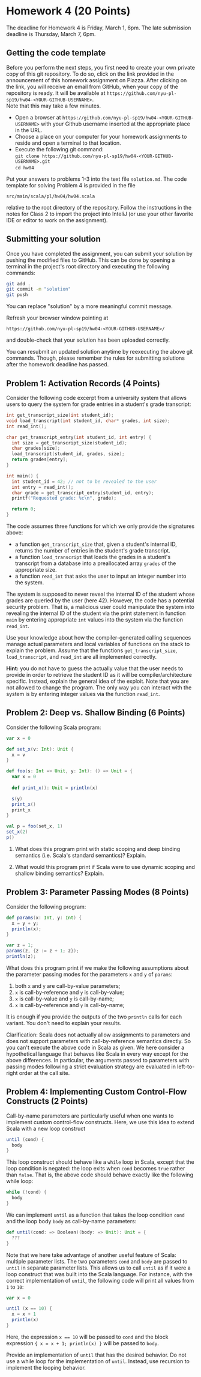 # Homework 4 (20 Points)

The deadline for Homework 4 is Friday, March 1, 6pm. The late
submission deadline is Thursday, March 7, 6pm.

## Getting the code template

Before you perform the next steps, you first need to create your own
private copy of this git repository. To do so, click on the link
provided in the announcement of this homework assignment on
Piazza. After clicking on the link, you will receive an email from
GitHub, when your copy of the repository is ready. It will be
available at
`https://github.com/nyu-pl-sp19/hw04-<YOUR-GITHUB-USERNAME>`.  
Note that this may take a few minutes.

* Open a browser at `https://github.com/nyu-pl-sp19/hw04-<YOUR-GITHUB-USERNAME>` with your Github username inserted at the appropriate place in the URL.
* Choose a place on your computer for your homework assignments to reside and open a terminal to that location.
* Execute the following git command: <br/>
  ```git clone https://github.com/nyu-pl-sp19/hw04-<YOUR-GITHUB-USERNAME>.git```<br/>
  ```cd hw04```

Put your answers to problems 1-3 into the text file `solution.md`.
The code template for solving Problem 4 is provided in the file

```
src/main/scala/pl/hw04/hw04.scala
```

relative to the root directory of the repository. Follow the
instructions in the notes for Class 2 to import the project into
InteliJ (or use your other favorite IDE or editor to work on the assignment).


## Submitting your solution

Once you have completed the assignment, you can submit your solution
by pushing the modified files to GitHub. This can be done by
opening a terminal in the project's root directory and executing the
following commands:

```bash
git add .
git commit -m "solution"
git push
```

You can replace "solution" by a more meaningful commit message.

Refresh your browser window pointing at
```
https://github.com/nyu-pl-sp19/hw04-<YOUR-GITHUB-USERNAME>/
```
and double-check that your solution has been uploaded correctly.

You can resubmit an updated solution anytime by reexecuting the above
git commands. Though, please remember the rules for submitting
solutions after the homework deadline has passed.


## Problem 1: Activation Records (4 Points)

Consider the following code excerpt from a university system that
allows users to query the system for grade entries in a student's
grade transcript:

```c
int get_transcript_size(int student_id);
void load_transcript(int student_id, char* grades, int size);
int read_int();

char get_transcript_entry(int student_id, int entry) {
  int size = get_transcript_size(student_id);
  char grades[size];
  load_transcript(student_id, grades, size);
  return grades[entry];
}

int main() {
  int student_id = 42; // not to be revealed to the user
  int entry = read_int();
  char grade = get_transcript_entry(student_id, entry);
  printf("Requested grade: %c\n", grade);

  return 0;
}
```

The code assumes three functions for which we only provide the
signatures above:

* a function `get_transcript_size` that, given a
  student's internal ID, returns the number of entries in the
  student's grade transcript.
* a function `load_transcript` that loads the grades in
  a student's transcript from a database into a preallocated array
  `grades` of the appropriate size.
* a function `read_int` that asks the user to input
  an integer number into the system.

The system is supposed to never reveal the internal ID of the student
whose grades are queried by the user (here 42). However, the code has
a potential security problem. That is, a malicious user could
manipulate the system into revealing the internal ID of the student
via the print statement in function `main` by entering appropriate
`int` values into the system via the function `read_int`.

Use your knowledge about how the compiler-generated calling sequences
manage actual parameters and local variables of functions on the stack
to explain the problem. Assume that the functions
`get_transcript_size`, `load_transcript`, and `read_int` are all
implemented correctly. 


**Hint:** you do not have to guess the actually value that the
user needs to provide in order to retrieve the student ID as it will
be compiler/architecture specific. Instead, explain the general idea
of the exploit. Note that you are not allowed to change the
program. The only way you can interact with the system is by entering
integer values via the function `read_int`.

## Problem 2: Deep vs. Shallow Binding (6 Points)

Consider the following Scala program:

```scala
var x = 0

def set_x(v: Int): Unit {
  x = v
}

def foo(s: Int => Unit, y: Int): () => Unit = {
  var x = 0
  
  def print_x(): Unit = println(x)

  s(y)
  print_x()
  print_x
}

val p = foo(set_x, 1)
set_x(2)
p()
```

1. What does this program print with static scoping and deep binding
   semantics (i.e. Scala's standard semantics)?  Explain.
   
2. What would this program print if Scala were to use dynamic scoping
   and shallow binding semantics? Explain.

## Problem 3: Parameter Passing Modes (8 Points)

Consider the following program:

```scala
def params(x: Int, y: Int) {
  x = y + y;
  println(x);
}

var z = 1;
params(z, {z := z + 1; z});
println(z);
```

What does this program print if we make the following assumptions about
the parameter passing modes for the parameters `x` and `y` of
`params`:

1. both `x` and `y` are call-by-value parameters;
2.  `x` is call-by-reference and `y` is call-by-value;
3. `x` is call-by-value and `y` is call-by-name;
4. `x` is call-by-reference and `y` is call-by-name;

It is enough if you provide the outputs of the two `println` calls for
each variant. You don't need to explain your results.

Clarification: Scala does not actually allow assignments to parameters
and does not support parameters with call-by-reference semantics
directly. So you can't execute the above code in Scala as given. We
here consider a hypothetical language that behaves like Scala in every
way except for the above differences. In particular, the arguments
passed to parameters with passing modes following a strict evaluation
strategy are evaluated in left-to-right order at the call site.

## Problem 4: Implementing Custom Control-Flow Constructs (2 Points)

Call-by-name parameters are particularly useful when one wants to
implement custom control-flow constructs. Here, we use this idea to
extend Scala with a new loop construct

```scala
until (cond) { 
  body
}
```

This loop construct should behave like a `while` loop in Scala, except
that the loop condition is negated: the loop exits when `cond` becomes
`true` rather than `false`. That is, the above code should behave
exactly like the following while loop:

```scala
while (!cond) {
  body
}
```

We can implement `until` as a function that takes the loop condition
`cond` and the loop body `body` as call-by-name parameters:

```scala
def until(cond: => Boolean)(body: => Unit): Unit = {
  ???
}
```

Note that we here take advantage of another useful feature of Scala:
multiple parameter lists. The two parameters `cond` and `body` are
passed to `until` in separate parameter lists. This allows us to call
`until` as if it were a loop construct that was built into the Scala
language. For instance, with the correct implementation of `until`,
the following code will print all values from `1` to `10`:

```scala
var x = 0

until (x == 10) {
  x = x + 1
  println(x)
}
```

Here, the expression `x == 10` will be passed to `cond` and the block
expression `{ x = x + 1; println(x) }` will be passed to `body`.

Provide an implementation of `until` that has the desired behavior.
Do not use a while loop for the implementation of `until`. Instead,
use recursion to implement the looping behavior.

